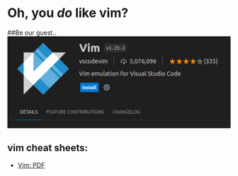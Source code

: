 # Oh, you *do* like vim?

##Be our guest..
![vim-extension](./assets/vim.png)

## vim cheat sheets:

-  [Vim: PDF](./cheat-sheets/vim-cheatsheet.pdf)